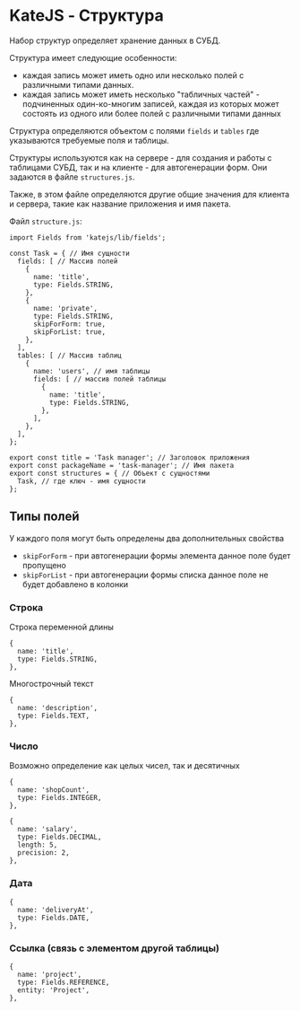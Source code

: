 # KateJS - Структура

Набор структур определяет хранение данных в СУБД.

Структура имеет следующие особенности:
- каждая запись может иметь одно или несколько полей с различными типами данных.
- каждая запись может иметь несколько "табличных частей" - подчиненных один-ко-многим
записей, каждая из которых может состоять из одного или более полей с различными типами данных
 
Структура определяются объектом с полями `fields` и `tables` где указываются требуемые поля и
таблицы.

Структуры используются как на сервере - для создания
и работы с таблицами СУБД, так и на клиенте - для автогенерации форм.
Они задаются в файле `structures.js`.

Также, в этом файле определяются другие общие значения для клиента и сервера,
такие как название приложения и имя пакета.

Файл `structure.js`:
````
import Fields from 'katejs/lib/fields';

const Task = { // Имя сущности
  fields: [ // Массив полей
    {
      name: 'title',
      type: Fields.STRING,
    },
    {
      name: 'private',
      type: Fields.STRING,
      skipForForm: true,
      skipForList: true,
    },
  ],
  tables: [ // Массив таблиц
    {
      name: 'users', // имя таблицы
      fields: [ // массив полей таблицы
        {
          name: 'title',
          type: Fields.STRING,
        },
      ],
    },
  ],
};

export const title = 'Task manager'; // Заголовок приложения
export const packageName = 'task-manager'; // Имя пакета
export const structures = { // Объект с сущностями
  Task, // где ключ - имя сущности
};
````

## Типы полей

У каждого поля могут быть определены два дополнительных свойства
- `skipForForm` - при автогенерации формы элемента данное поле будет пропущено
- `skipForList` - при автогенерации формы списка данное поле не будет добавлено в колонки

### Строка
Строка переменной длины
````
{
  name: 'title',
  type: Fields.STRING,
},
````
Многострочный текст
````
{
  name: 'description',
  type: Fields.TEXT,
},
````

### Число
Возможно определение как целых чисел, так и десятичных

````
{
  name: 'shopCount',
  type: Fields.INTEGER,
},
````

````
{
  name: 'salary',
  type: Fields.DECIMAL,
  length: 5,
  precision: 2,
},
````

### Дата

````
{
  name: 'deliveryAt',
  type: Fields.DATE,
},
````

### Ссылка (связь с элементом другой таблицы)

````
{
  name: 'project',
  type: Fields.REFERENCE,
  entity: 'Project',
},
````
